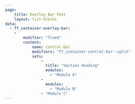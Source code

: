 ```yaml
---
page:
    title: Overlay Bar Test
    layout: list-blocks
data:
  - ff_container-overlay-bar:
    -
        modifier: "fixed"
        content: 
            name: control-bar
            modifiers: "ff_container-control-bar--split"
            sets:
                -
                  title: "Section Heading"
                  modules:
                    - "Module A"
                -
                  modules:
                    - "Module B"
                - "Module C"
---
```


